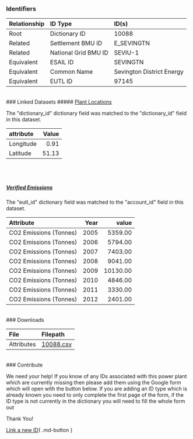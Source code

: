 ### Identifiers

| Relationship   | ID Type              | ID(s)                     |
|:---------------|:---------------------|:--------------------------|
| Root           | Dictionary ID        | 10088                     |
| Related        | Settlement BMU ID    | E_SEVINGTN                |
| Related        | National Grid BMU ID | SEVIU-1                   |
| Equivalent     | ESAIL ID             | SEVINGTN                  |
| Equivalent     | Common Name          | Sevington District Energy |
| Equivalent     | EUTL ID              | 97145                     |

<br>
### Linked Datasets
##### <a href="https://osuked.github.io/Power-Station-Dictionary/datasets/plant-locations">Plant Locations</a>



The "dictionary_id" dictionary field was matched to the "dictionary_id" field in this dataset.

| attribute   |   Value |
|:------------|--------:|
| Longitude   |    0.91 |
| Latitude    |   51.13 |

<br><br>
##### <a href="https://osuked.github.io/Power-Station-Dictionary/datasets/verified-emissions">Verified Emissions</a>



The "eutl_id" dictionary field was matched to the "account_id" field in this dataset.

| Attribute              |   Year |    value |
|:-----------------------|-------:|---------:|
| CO2 Emissions (Tonnes) |   2005 |  5359.00 |
| CO2 Emissions (Tonnes) |   2006 |  5794.00 |
| CO2 Emissions (Tonnes) |   2007 |  7403.00 |
| CO2 Emissions (Tonnes) |   2008 |  9041.00 |
| CO2 Emissions (Tonnes) |   2009 | 10130.00 |
| CO2 Emissions (Tonnes) |   2010 |  4846.00 |
| CO2 Emissions (Tonnes) |   2011 |  3330.00 |
| CO2 Emissions (Tonnes) |   2012 |  2401.00 |


<br>
### Downloads


| File       | Filepath                                                                              |
|:-----------|:--------------------------------------------------------------------------------------|
| Attributes | [10088.csv](https://osuked.github.io/Power-Station-Dictionary/object_attrs/10088.csv) |


<br>
### Contribute

We need your help! If you know of any IDs associated with this power plant which are currently missing then please add them using the Google form which will open with the button below. If you are adding an ID type which is already known you need to only complete the first page of the form, if the ID type is not currently in the dictionary you will need to fill the whole form out

Thank You!

[Link a new ID](https://docs.google.com/forms/d/e/1FAIpQLSc5jRsQ7NgiLLXbwo9PUdwTQyuqbRwThltG56-o6NVSe7E_nw/viewform?usp=pp_url&entry.251912331=10088){ .md-button }